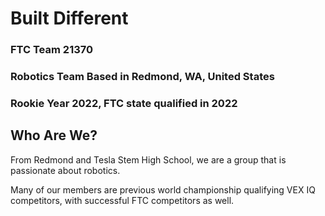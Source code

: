 # Built Different
### FTC Team 21370
### Robotics Team Based in Redmond, WA, United States
### Rookie Year 2022, FTC state qualified in 2022
## Who Are We?
From Redmond and Tesla Stem High School, we are a group that is passionate about robotics.

Many of our members are previous world championship qualifying VEX IQ competitors, with successful FTC competitors as well.
